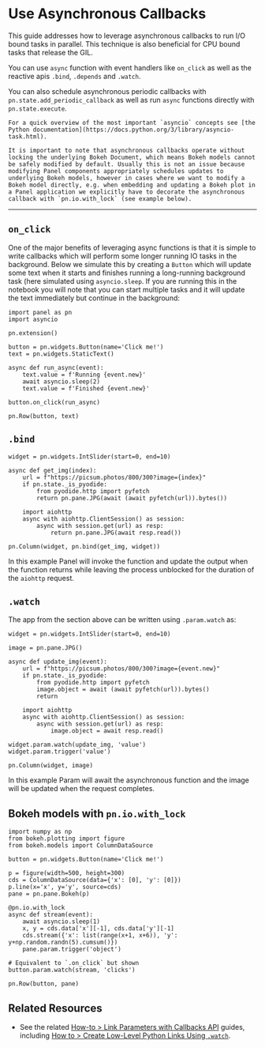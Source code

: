 # Use Asynchronous Callbacks

This guide addresses how to leverage asynchronous callbacks to run I/O bound tasks in parallel. This technique is also beneficial for CPU bound tasks that release the GIL.

You can use `async` function with event handlers like `on_click` as well as the reactive apis `.bind`, `.depends` and `.watch`.

You can also schedule asynchronous periodic callbacks with `pn.state.add_periodic_callback` as well as run `async` functions directly with `pn.state.execute`.

```{admonition} Asyncio
For a quick overview of the most important `asyncio` concepts see [the Python documentation](https://docs.python.org/3/library/asyncio-task.html).
```

```{admonition} Bokeh Models
It is important to note that asynchronous callbacks operate without locking the underlying Bokeh Document, which means Bokeh models cannot be safely modified by default. Usually this is not an issue because modifying Panel components appropriately schedules updates to underlying Bokeh models, however in cases where we want to modify a Bokeh model directly, e.g. when embedding and updating a Bokeh plot in a Panel application we explicitly have to decorate the asynchronous callback with `pn.io.with_lock` (see example below).
```

---

## `on_click`

One of the major benefits of leveraging async functions is that it is simple to write callbacks which will perform some longer running IO tasks in the background. Below we simulate this by creating a `Button` which will update some text when it starts and finishes running a long-running background task (here simulated using `asyncio.sleep`. If you are running this in the notebook you will note that you can start multiple tasks and it will update the text immediately but continue in the background:

```{pyodide}
import panel as pn
import asyncio

pn.extension()

button = pn.widgets.Button(name='Click me!')
text = pn.widgets.StaticText()

async def run_async(event):
    text.value = f'Running {event.new}'
    await asyncio.sleep(2)
    text.value = f'Finished {event.new}'

button.on_click(run_async)

pn.Row(button, text)
```

## `.bind`

```{pyodide}
widget = pn.widgets.IntSlider(start=0, end=10)

async def get_img(index):
    url = f"https://picsum.photos/800/300?image={index}"
    if pn.state._is_pyodide:
        from pyodide.http import pyfetch
        return pn.pane.JPG(await (await pyfetch(url)).bytes())

    import aiohttp
    async with aiohttp.ClientSession() as session:
        async with session.get(url) as resp:
            return pn.pane.JPG(await resp.read())

pn.Column(widget, pn.bind(get_img, widget))
```

In this example Panel will invoke the function and update the output when the function returns while leaving the process unblocked for the duration of the `aiohttp` request.

## `.watch`

The app from the section above can be written using `.param.watch` as:

```{pyodide}
widget = pn.widgets.IntSlider(start=0, end=10)

image = pn.pane.JPG()

async def update_img(event):
    url = f"https://picsum.photos/800/300?image={event.new}"
    if pn.state._is_pyodide:
        from pyodide.http import pyfetch
        image.object = await (await pyfetch(url)).bytes()
        return

    import aiohttp
    async with aiohttp.ClientSession() as session:
        async with session.get(url) as resp:
            image.object = await resp.read()

widget.param.watch(update_img, 'value')
widget.param.trigger('value')

pn.Column(widget, image)
```

In this example Param will await the asynchronous function and the image will be updated when the request completes.

## Bokeh models with `pn.io.with_lock`

```{pyodide}
import numpy as np
from bokeh.plotting import figure
from bokeh.models import ColumnDataSource

button = pn.widgets.Button(name='Click me!')

p = figure(width=500, height=300)
cds = ColumnDataSource(data={'x': [0], 'y': [0]})
p.line(x='x', y='y', source=cds)
pane = pn.pane.Bokeh(p)

@pn.io.with_lock
async def stream(event):
    await asyncio.sleep(1)
    x, y = cds.data['x'][-1], cds.data['y'][-1]
    cds.stream({'x': list(range(x+1, x+6)), 'y': y+np.random.randn(5).cumsum()})
    pane.param.trigger('object')

# Equivalent to `.on_click` but shown
button.param.watch(stream, 'clicks')

pn.Row(button, pane)
```

## Related Resources

- See the related [How-to > Link Parameters with Callbacks API](../links/index.md) guides, including [How to > Create Low-Level Python Links Using `.watch`](../links/watchers.md).
